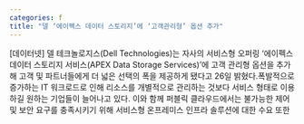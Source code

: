 ```yaml
---
categories: f
title: "델 ‘에이펙스 데이터 스토리지’에 ‘고객관리형’ 옵션 추가"
---
```

[데이터넷] 델 테크놀로지스(Dell Technologies)는 자사의 서비스형 오퍼링 ‘에이펙스 데이터 스토리지 서비스(APEX Data Storage Services)’에 고객 관리형 옵션을 추가해 고객 및 파트너들에게 더 넓은 선택의 폭을 제공하게 됐다고 26일 밝혔다.폭발적으로 증가하는 IT 워크로드로 인해 리소스를 개별적으로 관리하는 것보다 서비스 형태로 이용하길 원하는 기업들이 늘어나고 있다. 이와 함께 퍼블릭 클라우드에서는 불가능한 제어 및 보안 요구를 충족시키기 위해 서비스형 온프레미스 인프라 솔루션에 대한 수요 또한
